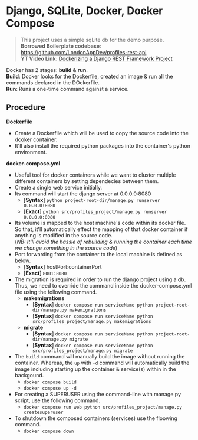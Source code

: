 # Django, SQLite, Docker, Docker Compose
> This project uses a simple sqLite db for the demo purpose. <br>
**Borrowed Boilerplate codebase**: https://github.com/LondonAppDev/profiles-rest-api <br>
**YT Video Link**: [Dockerizing a Django REST Framework Project](https://www.youtube.com/watch?v=Y_rh-VeC_j4)

Docker has 2 stages: **build** & **run**. <br>
    **Build**: Docker looks for the Dockerfile, created an image & run all the commands declared in the DOckerfile. <br>
    **Run**: Runs a one-time command against a service.

## Procedure
**Dockerfile**
- Create a Dockerfile which will be used to copy the source code into the dcoker container.
- It'll also install the required python packages into the container's python environment.

**docker-compose.yml**
- Useful tool for docker containers while we want to cluster multiple different containers by setting dependecies between them.
- Create a single web service initially. 
- Its command will start the django server at 0.0.0.0:8080
    - [**Syntax**] `python project-root-dir/manage.py runserver 0.0.0.0:8080 `
    - [**Exact**]  `python src/profiles_project/manage.py runserver 0.0.0.0:8080`
- Its volume is mapped to the host machine's code within its docker file. So that, it'll automatically effect the mapping of that docker container if anything is modified in the source code. <br>
(*NB: It'll avoid the hassle of rebuilding & running the container each time we change something in the source code*)
- Port forwarding from the container to the local machine is defined as below.
    - [**Syntax**] hostPort:containerPort
    - [**Exact**]  `8001:8080`
- The migration is required in order to run the django project using a db. Thus, we need to override the command inside the docker-compose.yml file using the following command. <br>
    - **makemigrations**
        - [**Syntax**] `docker compose run serviceName python project-root-dir/manage.py makemigrations`
        - [**Syntax**] `docker compose run serviceName python src/profiles_project/manage.py makemigrations`
    - **migrate**
        - [**Syntax**] `docker compose run serviceName python project-root-dir/manage.py migrate`
        - [**Syntax**] `docker compose run serviceName python src/profiles_project/manage.py migrate`
- The `build` command will manually build the image without running the container. Whereas, the `up` with `-d` command will automatically build the image including starting up the container & service(s) within in the backgound.
    - `docker compose build`
    - `docker compose up -d`
- For creating a SUPERUSER using the command-line with manage.py script, use the following command.
    - `docker compose run web python src/profiles_project/manage.py createsuperuser`
- To shutdown the composed containers (services) use the floowing command.
    - `docker compose down`
